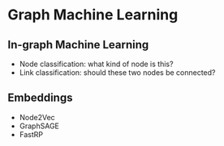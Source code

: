 # Graph Machine Learning
## In-graph Machine Learning
- Node classification: what kind of node is this?
- Link classification: should these two nodes be connected?

## Embeddings
- Node2Vec
- GraphSAGE
- FastRP
